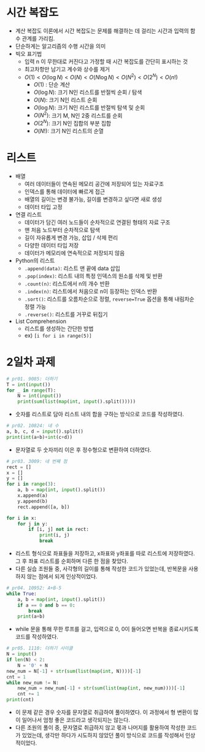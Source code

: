 # 시간 복잡도

- 계산 복잡도 이론에서 시간 복잡도는 문제를 해결하는 데 걸리는 시간과 입력의 함수 관계를 가리킴.
- 단순하게는 알고리즘의 수행 시간을 의미
- 빅오 표기법
  - 입력 n 이 무한대로 커진다고 가정할 때 시간 복잡도를 간단히 표시하는 것
  - 최고차항만 남기고 계수와 상수를 제거
  - $O(1) < O(\log N) < O(N) < O(N\log N) < O(N^2) < O(2^N) < O(n!)$
    - $O(1)$ : 단순 계산
    - $O(\log N)$: 크기 N인 리스트를 반절씩 순회 / 탐색
    - $O(N)$: 크기 N인 리스트 순회
    - $O(\log N)$: 크기 N인 리스트를 반절씩 탐색 및 순회
    - $O(N^2)$: 크기 M, N인 2중 리스트를 순회
    - $O(2^N)$: 크기 N인 집합의 부분 집합
    - $O(N!)$: 크기 N인 리스트의 순열

# 리스트

- 배열
  - 여러 데이터들이 연속된 메모리 공간에 저장되어 있는 자료구조
  - 인덱스를 통해 데이터에 빠르게 접근
  - 배열의 길이는 변경 불가능, 길이를 변경하고 싶다면 새로 생성
  - 데이터 타입 고정
- 연결 리스트
  - 데이터가 담긴 여러 노드들이 순차적으로 연결된 형태의 자료 구조
  - 맨 처음 노드부터 순차적으로 탐색
  - 길이 자유롭게 변경 가능, 삽입 / 삭제 편리
  - 다양한 데이터 타입 저장
  - 데이터가 메모리에 연속적으로 저장되지 않음
- Python의 리스트
  - `.append(data)`: 리스트 맨 끝에 data 삽입
  - `.pop(index)`: 리스트 내의 특정 인덱스의 원소를 삭제 및 반환
  - `.count(n)`: 리스트에서 n의 개수 반환
  - `.index(n)`: 리스트에서 처음으로 n이 등장하는 인덱스 반환
  - `.sort()`: 리스트를 오름차순으로 정렬, `reverse=True` 옵션을 통해 내림차순 정렬 가능
  - `.reverse()`: 리스트를 거꾸로 뒤집기
- List Comprehension
  - 리스트를 생성하는 간단한 방법
  - ex) `[i for i in range(5)]`

# 2일차 과제

```python
# pr01. 9085: 더하기
T = int(input())
for _ in range(T):
    N = int(input())
    print(sum(list(map(int, input().split()))))
```

- 숫자를 리스트로 담아 리스트 내의 합을 구하는 방식으로 코드를 작성하였다.

```python
# pr02. 10824: 네 수
a, b, c, d = input().split()
print(int(a+b)+int(c+d))
```

- 문자열로 두 숫자끼리 이은 후 정수형으로 변환하여 더하였다.

```python
# pr03. 3009: 네 번째 점
rect = []
x = []
y = []
for i in range(3):
    a, b = map(int, input().split())
    x.append(a)
    y.append(b)
    rect.append([a, b])

for i in x:
    for j in y:
        if [i, j] not in rect:
            print(i, j)
            break
```

- 리스트 형식으로 좌표들을 저장하고, x좌표와 y좌표를 따로 리스트에 저장하였다. 그 후 좌표 리스트를 순회하며 다른 한 점을 찾았다.
- 다른 실습 조원들 중, 사각형의 길이를 통해 작성한 코드가 있었는데, 반복문을 사용하지 않는 점에서 되게 인상적이었다.

```python
# pr04. 10952: A+B-5
while True:
    a, b = map(int, input().split())
    if a == 0 and b == 0:
        break
    print(a+b)
```

- while 문을 통해 무한 루프를 걸고, 입력으로 0, 0이 들어오면 반복을 종료시키도록 코드를 작성하였다.

```python
# pr05. 1110: 더하기 사이클
N = input()
if len(N) < 2:
    N = '0' + N
new_num = N[-1] + str(sum(list(map(int, N))))[-1]
cnt = 1
while new_num != N:
    new_num = new_num[-1] + str(sum(list(map(int, new_num))))[-1]
    cnt += 1
print(cnt)
```

- 이 문제 같은 경우 숫자를 문자열로 취급하여 풀이하였다. 이 과정에서 형 변환이 많이 일어나서 엄청 좋은 코드라고 생각되지는 않는다.
- 다른 조원의 풀이 중, 문자열로 취급하지 않고 몫과 나머지를 활용하여 작성한 코드가 있었는데, 생각만 하다가 시도하지 않았던 풀이 방식으로 코드를 작성해서 인상적이었다.
